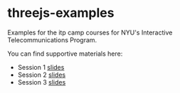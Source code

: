 # threejs-examples
Examples for the itp camp courses for NYU's Interactive Telecommunications Program.

You can find supportive materials here:
* Session 1 [slides](https://docs.google.com/presentation/d/1ykIZ2B6qNb0Y1Gjw8-0nVYcfyiHjOIJwmSuQCpYGaCU/edit) 
* Session 2 [slides](https://docs.google.com/presentation/d/1SdnTILS5uza50trQjsY9XWmuLJex2kZTcnJ9pH5y9t0/edit?usp=sharing) 
* Session 3 [slides](https://docs.google.com/presentation/d/1RWntDs3coYU9UIwUlsGy0LZmWscL7CNYNYAce0l7TxM/edit?usp=drive_link) 
